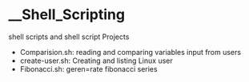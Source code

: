 # __Shell_Scripting
shell scripts and shell script Projects

- Comparision.sh: reading and comparing variables input from users
- create-user.sh: Creating and listing Linux user
- Fibonacci.sh: geren=rate fibonacci series